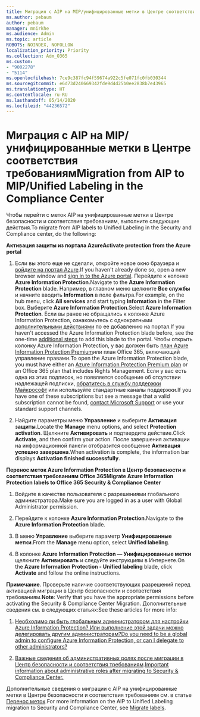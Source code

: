 ```yaml
---
title: Миграция с AIP на MIP/унифицированные метки в Центре соответствия требованиям
ms.author: pebaum
author: pebaum
manager: mnirkhe
ms.audience: Admin
ms.topic: article
ROBOTS: NOINDEX, NOFOLLOW
localization_priority: Priority
ms.collection: Adm_O365
ms.custom:
- "9002278"
- "5114"
ms.openlocfilehash: 7ce9c387fc94f59674a922c5fe071fc0fb030344
ms.sourcegitcommit: e6d73d240669342fde9d4d25b0ee2838b7e43965
ms.translationtype: HT
ms.contentlocale: ru-RU
ms.lasthandoff: 05/14/2020
ms.locfileid: "44236572"
---
```

# <a name="migration-from-aip-to-mipunified-labeling-in-the-compliance-center"></a><span data-ttu-id="6db87-102">Миграция с AIP на MIP/унифицированные метки в Центре соответствия требованиям</span><span class="sxs-lookup"><span data-stu-id="6db87-102">Migration from AIP to MIP/Unified Labeling in the Compliance Center</span></span>

<span data-ttu-id="6db87-103">Чтобы перейти с меток AIP на унифицированные метки в Центре безопасности и соответствия требованиям, выполните следующие действия.</span><span class="sxs-lookup"><span data-stu-id="6db87-103">To migrate from AIP labels to Unified Labeling in the Security and Compliance center, do the following:</span></span>

<span data-ttu-id="6db87-104">**Активация защиты из портала Azure**</span><span class="sxs-lookup"><span data-stu-id="6db87-104">**Activate protection from the Azure portal**</span></span>

1. <span data-ttu-id="6db87-105">Если вы этого еще не сделали, откройте новое окно браузера и [войдите на портал Azure](https://docs.microsoft.com/azure/information-protection/deploy-use/configure-policy#signing-in-to-the-azure-portal).</span><span class="sxs-lookup"><span data-stu-id="6db87-105">If you haven't already done so, open a new browser window and [sign in to the Azure portal](https://docs.microsoft.com/azure/information-protection/deploy-use/configure-policy#signing-in-to-the-azure-portal).</span></span> <span data-ttu-id="6db87-106">Перейдите к колонке **Azure Information Protection**.</span><span class="sxs-lookup"><span data-stu-id="6db87-106">Navigate to the **Azure Information Protection** blade.</span></span> <span data-ttu-id="6db87-107">Например, в главном меню щелкните **Все службы** и начните вводить **Information** в поле фильтра.</span><span class="sxs-lookup"><span data-stu-id="6db87-107">For example, on the hub menu, click **All services** and start typing **Information** in the Filter box.</span></span> <span data-ttu-id="6db87-108">Выберите **Azure Information Protection**.</span><span class="sxs-lookup"><span data-stu-id="6db87-108">Select **Azure Information Protection**.</span></span> <span data-ttu-id="6db87-109">Если вы ранее не обращались к колонке Azure Information Protection, ознакомьтесь с однократными [дополнительными действиями](https://docs.microsoft.com/azure/information-protection/deploy-use/configure-policy#to-access-the-azure-information-protection-blade-for-the-first-time) по ее добавлению на портал.</span><span class="sxs-lookup"><span data-stu-id="6db87-109">If you haven't accessed the Azure Information Protection blade before, see the one-time [additional steps](https://docs.microsoft.com/azure/information-protection/deploy-use/configure-policy#to-access-the-azure-information-protection-blade-for-the-first-time) to add this blade to the portal.</span></span> <span data-ttu-id="6db87-110">Чтобы открыть колонку Azure Information Protection, у вас должен быть [план Azure Information Protection Premium](https://www.microsoft.com/cloud-platform/azure-information-protection-pricing)или план Office 365, включающий управление правами.</span><span class="sxs-lookup"><span data-stu-id="6db87-110">To open the Azure Information Protection blade, you must have either an [Azure Information Protection Premium plan](https://www.microsoft.com/cloud-platform/azure-information-protection-pricing) or an Office 365 plan that includes Rights Management.</span></span> <span data-ttu-id="6db87-111">Если у вас есть одна из этих подписок, но появляется сообщение об отсутствии надлежащей подписки, [обратитесь в службу поддержки Майкрософт](https://docs.microsoft.com/azure/information-protection/get-started/information-support#to-contact-microsoft-support) или используйте стандартные каналы поддержки.</span><span class="sxs-lookup"><span data-stu-id="6db87-111">If you have one of these subscriptions but see a message that a valid subscription cannot be found, [contact Microsoft Support](https://docs.microsoft.com/azure/information-protection/get-started/information-support#to-contact-microsoft-support) or use your standard support channels.</span></span>

2. <span data-ttu-id="6db87-112">Найдите параметры меню **Управление** и выберите **Активация защиты**.</span><span class="sxs-lookup"><span data-stu-id="6db87-112">Locate the **Manage** menu options, and select **Protection activation**.</span></span> <span data-ttu-id="6db87-113">Щелкните **Активировать** и подтвердите действие.</span><span class="sxs-lookup"><span data-stu-id="6db87-113">Click **Activate**, and then confirm your action.</span></span> <span data-ttu-id="6db87-114">После завершения активации на информационной панели отобразится сообщение **Активация успешно завершена**.</span><span class="sxs-lookup"><span data-stu-id="6db87-114">When activation is complete, the information bar displays **Activation finished successfully**.</span></span>

<span data-ttu-id="6db87-115">**Перенос меток Azure Information Protection в Центр безопасности и соответствия требованиям Office 365**</span><span class="sxs-lookup"><span data-stu-id="6db87-115">**Migrate Azure Information Protection labels to Office 365 Security & Compliance Center**</span></span>

1. <span data-ttu-id="6db87-116">Войдите в качестве пользователя с разрешениями глобального администратора.</span><span class="sxs-lookup"><span data-stu-id="6db87-116">Make sure you are logged in as a user with Global Administrator permission.</span></span>

2. <span data-ttu-id="6db87-117">Перейдите к колонке **Azure Information Protection**.</span><span class="sxs-lookup"><span data-stu-id="6db87-117">Navigate to the **Azure Information Protection** blade.</span></span>

3. <span data-ttu-id="6db87-118">В меню **Управление** выберите параметр **Унифицированные метки**.</span><span class="sxs-lookup"><span data-stu-id="6db87-118">From the **Manage** menu option, select **Unified labeling**.</span></span>

4. <span data-ttu-id="6db87-119">В колонке **Azure Information Protection — Унифицированные метки** щелкните **Активировать** и следуйте инструкциям в Интернете.</span><span class="sxs-lookup"><span data-stu-id="6db87-119">On the **Azure Information Protection - Unified labeling** blade, click **Activate** and follow the online instructions.</span></span>

<span data-ttu-id="6db87-120">**Примечание**. Проверьте наличие соответствующих разрешений перед активацией миграции в Центр безопасности и соответствия требованиям.</span><span class="sxs-lookup"><span data-stu-id="6db87-120">**Note**: Verify that you have the appropriate permissions before activating the Security & Compliance Center Migration.</span></span> <span data-ttu-id="6db87-121">Дополнительные сведения см. в следующих статьях:</span><span class="sxs-lookup"><span data-stu-id="6db87-121">See these articles for more info:</span></span>

1. [<span data-ttu-id="6db87-122">Необходимо ли быть глобальным администратором для настройки Azure Information Protection? Или выполнение этой задачи можно делегировать другим администраторам?</span><span class="sxs-lookup"><span data-stu-id="6db87-122">Do you need to be a global admin to configure Azure Information Protection, or can I delegate to other administrators?</span></span>](https://docs.microsoft.com/azure/information-protection/faqs#do-you-need-to-be-a-global-admin-to-configure-azure-information-protection-or-can-i-delegate-to-other-administrators)

2. <span data-ttu-id="6db87-123">[Важные сведения об административных ролях после миграции в Центр безопасности и соответствия требованиям](https://docs.microsoft.com/azure/information-protection/configure-policy-migrate-labels#important-information-about-administrative-roles).</span><span class="sxs-lookup"><span data-stu-id="6db87-123">[Important information about administrative roles after migrating to Security & Compliance Center.](https://docs.microsoft.com/azure/information-protection/configure-policy-migrate-labels#important-information-about-administrative-roles)</span></span>

<span data-ttu-id="6db87-124">Дополнительные сведения о миграции с AIP на унифицированные метки в Центре безопасности и соответствия требованиям см. в статье [Перенос меток](https://docs.microsoft.com/azure/information-protection/configure-policy-migrate-labels).</span><span class="sxs-lookup"><span data-stu-id="6db87-124">For more information on the AIP to Unified Labeling migration to Security and Compliance Center, see [Migrate labels](https://docs.microsoft.com/azure/information-protection/configure-policy-migrate-labels).</span></span>
